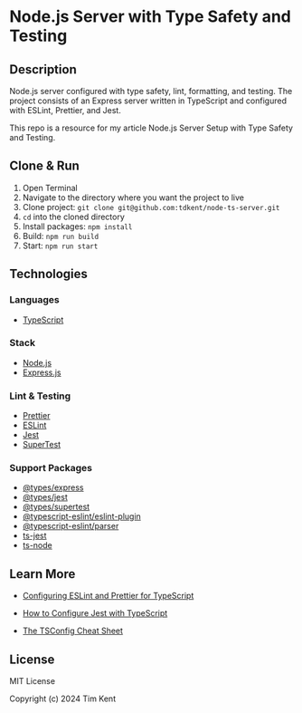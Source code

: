 # Node.js Server with Type Safety and Testing

## Description

Node.js server configured with type safety, lint, formatting, and testing. The project consists of an Express server written in TypeScript and configured with ESLint, Prettier, and Jest.

This repo is a resource for my article Node.js Server Setup with Type Safety and Testing.

## Clone & Run

1. Open Terminal
2. Navigate to the directory where you want the project to live
3. Clone project: `git clone git@github.com:tdkent/node-ts-server.git`
4. `cd` into the cloned directory
5. Install packages: `npm install`
6. Build: `npm run build`
7. Start: `npm run start`

## Technologies

### Languages

- [TypeScript](https://www.typescriptlang.org/)

### Stack

- [Node.js](https://nodejs.org/en)
- [Express.js](https://expressjs.com/)

### Lint & Testing

- [Prettier](https://prettier.io/)
- [ESLint](https://eslint.org/)
- [Jest](https://jestjs.io/)
- [SuperTest](https://www.npmjs.com/package/supertest)

### Support Packages

- [@types/express](https://www.npmjs.com/package/@types/express)
- [@types/jest](https://www.npmjs.com/package/@types/jest)
- [@types/supertest](https://www.npmjs.com/package/@types/supertest)
- [@typescript-eslint/eslint-plugin](https://typescript-eslint.io/getting-started/)
- [@typescript-eslint/parser](https://typescript-eslint.io/getting-started/)
- [ts-jest](https://kulshekhar.github.io/ts-jest/)
- [ts-node](https://typestrong.org/ts-node/)

## Learn More

- [Configuring ESLint and Prettier for TypeScript](https://blog.logrocket.com/linting-typescript-eslint-prettier/)

- [How to Configure Jest with TypeScript](https://swizec.com/blog/how-to-configure-jest-with-typescript/#tell-typescript-to-ignore-jest-files)

- [The TSConfig Cheat Sheet](https://www.totaltypescript.com/tsconfig-cheat-sheet)

## License

MIT License

Copyright (c) 2024 Tim Kent

